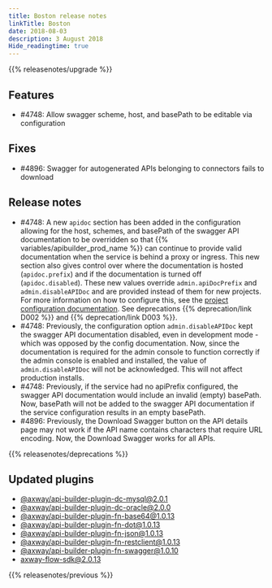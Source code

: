 ```yaml
---
title: Boston release notes
linkTitle: Boston
date: 2018-08-03
description: 3 August 2018
Hide_readingtime: true
---
```


{{% releasenotes/upgrade %}}

## Features

* #4748: Allow swagger scheme, host, and basePath to be editable via configuration

## Fixes

* #4896: Swagger for autogenerated APIs belonging to connectors fails to download

## Release notes

* #4748: A new `apidoc` section has been added in the configuration allowing for the host, schemes, and basePath of the swagger API documentation to be overridden so that {{% variables/apibuilder_prod_name %}} can continue to provide valid documentation when the service is behind a proxy or ingress. This new section also gives control over where the documentation is hosted (`apidoc.prefix`) and if the documentation is turned off (`apidoc.disabled`). These new values override `admin.apiDocPrefix` and `admin.disableAPIDoc` and are provided instead of them for new projects. For more information on how to configure this, see the [project configuration documentation](/docs/developer_guide/project/configuration/project_configuration/). See deprecations {{% deprecation/link D002 %}} and {{% deprecation/link D003 %}}.
* #4748: Previously, the configuration option `admin.disableAPIDoc` kept the swagger API documentation disabled, even in development mode - which was opposed by the config documentation. Now, since the documentation is required for the admin console to function correctly if the admin console is enabled and installed, the value of `admin.disableAPIDoc` will not be acknowledged. This will not affect production installs.
* #4748: Previously, if the service had no apiPrefix configured, the swagger API documentation would include an invalid (empty) basePath. Now, basePath will not be added to the swagger API documentation if the service configuration results in an empty basePath.
* #4896: Previously, the Download Swagger button on the API details page may not work if the API name contains characters that require URL encoding. Now, the Download Swagger works for all APIs.

{{% releasenotes/deprecations %}}

## Updated plugins

* [@axway/api-builder-plugin-dc-mysql@2.0.1](https://www.npmjs.com/package/@axway/api-builder-plugin-dc-mysql/v/2.0.1)
* [@axway/api-builder-plugin-dc-oracle@2.0.0](https://www.npmjs.com/package/@axway/api-builder-plugin-dc-oracle/v/2.0.0)
* [@axway/api-builder-plugin-fn-base64@1.0.13](https://www.npmjs.com/package/@axway/api-builder-plugin-fn-base64/v/1.0.13)
* [@axway/api-builder-plugin-fn-dot@1.0.13](https://www.npmjs.com/package/@axway/api-builder-plugin-fn-dot/v/1.0.13)
* [@axway/api-builder-plugin-fn-json@1.0.13](https://www.npmjs.com/package/@axway/api-builder-plugin-fn-json/v/1.0.13)
* [@axway/api-builder-plugin-fn-restclient@1.0.13](https://www.npmjs.com/package/@axway/api-builder-plugin-fn-restclient/v/1.0.13)
* [@axway/api-builder-plugin-fn-swagger@1.0.10](https://www.npmjs.com/package/@axway/api-builder-plugin-fn-swagger/v/1.0.10)
* [axway-flow-sdk@2.0.13](https://www.npmjs.com/package/axway-flow-sdk/v/2.0.13)

{{% releasenotes/previous %}}
